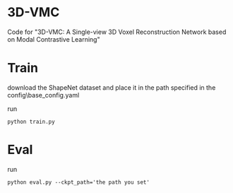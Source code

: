 # 3D-VMC
Code for "3D-VMC: A Single-view 3D Voxel Reconstruction Network based on Modal Contrastive Learning"

# Train

download the ShapeNet dataset and place it in the path specified in the config\base_config.yaml 

run

`
python train.py
`
# Eval

run

`
python eval.py --ckpt_path='the path you set'
`
